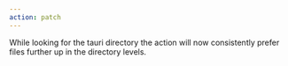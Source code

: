 ```yaml
---
action: patch
---
```


While looking for the tauri directory the action will now consistently prefer files further up in the directory levels.
